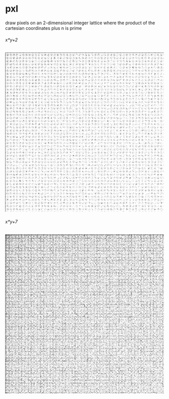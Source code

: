 # pxl
draw pixels on an 2-dimensional integer lattice where the product of the cartesian coordinates plus n is prime

###### _x*y+2_
![screenshot](https://raw.githubusercontent.com/jrvieira/pxl/master/io/907x907pixel_xtyp2.png)

###### _x*y+7_
![screenshot](https://raw.githubusercontent.com/jrvieira/pxl/master/io/907x907pixel_xtyp7.png)

